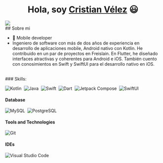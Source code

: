 <div align="center">
<h1 align="center">Hola, soy <a href="https://www.linkedin.com/in/cristianv%C3%A9lez">Cristian Vélez</a> 😃</h1>
</div>
<img src="https://i.imgur.com/8SM6OJxh.png">

<br>
## Sobre mi

- 📲 Mobile developer
- Ingeniero de software con más de dos años de experiencia en desarrollo de aplicaciones
mobile, Android nativo con Kotlin. He contribuido en un par de proyectos en Freislain.
En Flutter, he diseñado interfaces atractivas y coherentes para Android e iOS.
También cuento con conosimientos en Swift y SwiftUI para el desarrollo nativo en iOS.

<br>
### Skills:

![Kotlin](https://img.shields.io/badge/Kotlin-101bef)&nbsp;
![Java](https://img.shields.io/badge/Java-51ae5d)&nbsp;
![Swift](https://img.shields.io/badge/Swift-ff5600)&nbsp;
![Dart](https://img.shields.io/badge/Dart-010203)&nbsp;
![Jetpack Compose](https://img.shields.io/badge/JetpackCompose-d7f542)&nbsp;
![SwiftUI](https://img.shields.io/badge/SwiftUI-4245f5)

#### Database

![MySQL](https://img.shields.io/badge/MySQL-00000F?style=for-the-badge&logo=mysql&logoColor=white)&nbsp;
![PostgreSQL](https://img.shields.io/badge/PostgreSQL-316192?style=for-the-badge&logo=postgresql&logoColor=white)&nbsp;

#### Tools and Technologies

![Git](https://img.shields.io/badge/GIT-E44C30?style=for-the-badge&logo=git&logoColor=white)&nbsp;
<!-- ![AWS](https://img.shields.io/badge/Amazon_AWS-232F3E?style=flat&logo=amazon-aws&logoColor=white)&nbsp;
![Google Cloud](https://img.shields.io/badge/Google_Cloud-4285F4?style=flat&logo=google-cloud&logoColor=white)&nbsp; -->

#### IDEs

![Visual Studio Code](https://img.shields.io/badge/Visual%20Studio%20Code-0078d7.svg?style=for-the-badge&logo=visual-studio-code&logoColor=white)&nbsp;


<!--
**themlphdstudent/themlphdstudent** is a ✨ _special_ ✨ repository because its `README.md` (this file) appears on your GitHub profile.

Here are some ideas to get you started:

- 🔭 I’m currently working on ...
- 🌱 I’m currently learning ...
- 👯 I’m looking to collaborate on ...
- 🤔 I’m looking for help with ...
- 💬 Ask me about ...
- 📫 How to reach me: ...
- 😄 Pronouns: ...
- ⚡ Fun fact: ...
-->


